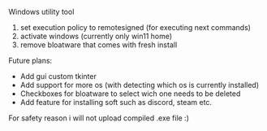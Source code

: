 Windows utility tool

1) set execution policy to remotesigned (for executing next commands)
2) activate windows (currently only win11 home)
3) remove bloatware that comes with fresh install


Future plans:
- Add gui custom tkinter
- Add support for more os (with detecting which os is currently installed)
- Checkboxes for bloatware to select wich one needs to be deleted
- Add feature for installing soft such as discord, steam etc.

For safety reason i will not upload compiled .exe file :)
